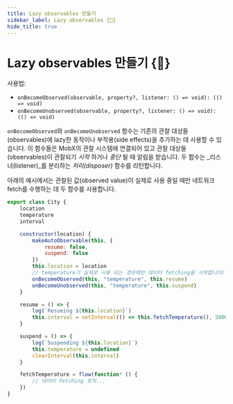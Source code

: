 ```yaml
---
title: Lazy observables 만들기
sidebar_label: Lazy observables {🚀}
hide_title: true
---
```


<script async type="text/javascript" src="//cdn.carbonads.com/carbon.js?serve=CEBD4KQ7&placement=mobxjsorg" id="_carbonads_js"></script>

# Lazy observables 만들기 {🚀}

사용법:

-   `onBecomeObserved(observable, property?, listener: () => void): (() => void)`
-   `onBecomeUnobserved(observable, property?, listener: () => void): (() => void)`

`onBecomeObserved`와 `onBecomeUnobserved` 함수는 기존의 관찰 대상들(observables)에 lazy한 동작이나 부작용(side effects)을 
추가하는 데 
사용할 수 
있습니다. 
이 함수들은 MobX의 관찰 시스템에 연결되어 있고 관찰 대상들(observables)이 관찰되기 _시작_ 하거나 _중단_ 될 때 알림을 받습니다.
두 함수는 _리스너(listener)_를 분리하는 _처리(disposer)_ 함수를 리턴합니다. 


아래의 예시에서는 관찰된 값(observed value)이 실제로 사용 중일 때만 네트워크 fetch를 수행하는 데 두 함수를 사용합니다.

```javascript
export class City {
    location
    temperature
    interval

    constructor(location) {
        makeAutoObservable(this, {
            resume: false,
            suspend: false
        })
        this.location = location
        // temperature가 실제로 사용 되는 경우에만 데이터 fetching을 시작합니다!
        onBecomeObserved(this, "temperature", this.resume)
        onBecomeUnobserved(this, "temperature", this.suspend)
    }

    resume = () => {
        log(`Resuming ${this.location}`)
        this.interval = setInterval(() => this.fetchTemperature(), 5000)
    }

    suspend = () => {
        log(`Suspending ${this.location}`)
        this.temperature = undefined
        clearInterval(this.interval)
    }

    fetchTemperature = flow(function* () {
        // 데이터 fetching 로직...
    })
}
```
